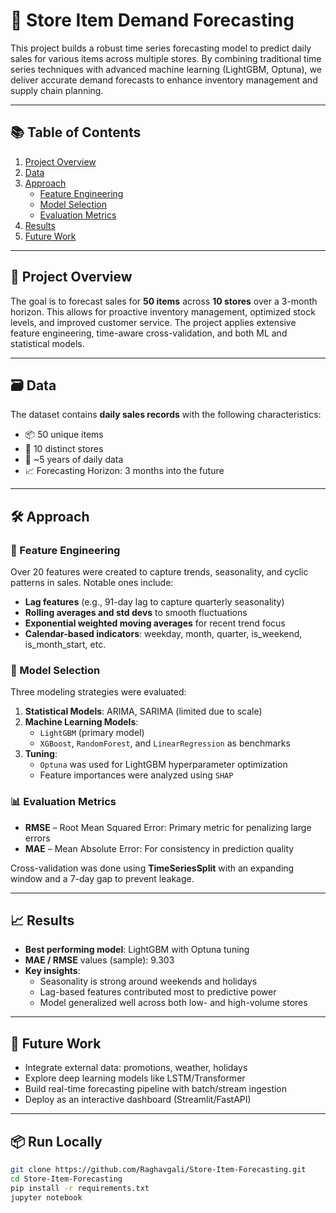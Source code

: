 # 🛒 Store Item Demand Forecasting

This project builds a robust time series forecasting model to predict daily sales for various items across multiple stores. By combining traditional time series techniques with advanced machine learning (LightGBM, Optuna), we deliver accurate demand forecasts to enhance inventory management and supply chain planning.

---

## 📚 Table of Contents

1. [Project Overview](#project-overview)  
2. [Data](#data)  
3. [Approach](#approach)  
   - [Feature Engineering](#feature-engineering)  
   - [Model Selection](#model-selection)  
   - [Evaluation Metrics](#evaluation-metrics)  
4. [Results](#results)  
5. [Future Work](#future-work)  

---

## 🧠 Project Overview

The goal is to forecast sales for **50 items** across **10 stores** over a 3-month horizon. This allows for proactive inventory management, optimized stock levels, and improved customer service. The project applies extensive feature engineering, time-aware cross-validation, and both ML and statistical models.

---

## 🗃️ Data

The dataset contains **daily sales records** with the following characteristics:

- 📦 50 unique items  
- 🏪 10 distinct stores  
- 📅 ~5 years of daily data  
- 📈 Forecasting Horizon: 3 months into the future  

---

## 🛠️ Approach

### 🔧 Feature Engineering

Over 20 features were created to capture trends, seasonality, and cyclic patterns in sales. Notable ones include:

- **Lag features** (e.g., 91-day lag to capture quarterly seasonality)  
- **Rolling averages and std devs** to smooth fluctuations  
- **Exponential weighted moving averages** for recent trend focus  
- **Calendar-based indicators**: weekday, month, quarter, is_weekend, is_month_start, etc.  

### 🤖 Model Selection

Three modeling strategies were evaluated:

1. **Statistical Models**: ARIMA, SARIMA (limited due to scale)
2. **Machine Learning Models**:
   - `LightGBM` (primary model)
   - `XGBoost`, `RandomForest`, and `LinearRegression` as benchmarks
3. **Tuning**:  
   - `Optuna` was used for LightGBM hyperparameter optimization  
   - Feature importances were analyzed using `SHAP`

### 📊 Evaluation Metrics

- **RMSE** – Root Mean Squared Error: Primary metric for penalizing large errors  
- **MAE** – Mean Absolute Error: For consistency in prediction quality  

Cross-validation was done using **TimeSeriesSplit** with an expanding window and a 7-day gap to prevent leakage.

---

## 📈 Results

- **Best performing model**: LightGBM with Optuna tuning  
- **MAE / RMSE** values (sample): 9.303
- **Key insights**:
  - Seasonality is strong around weekends and holidays  
  - Lag-based features contributed most to predictive power  
  - Model generalized well across both low- and high-volume stores  

---

## 🚀 Future Work

- Integrate external data: promotions, weather, holidays  
- Explore deep learning models like LSTM/Transformer  
- Build real-time forecasting pipeline with batch/stream ingestion  
- Deploy as an interactive dashboard (Streamlit/FastAPI)

---

## 📦 Run Locally

```bash
git clone https://github.com/Raghavgali/Store-Item-Forecasting.git
cd Store-Item-Forecasting
pip install -r requirements.txt
jupyter notebook
